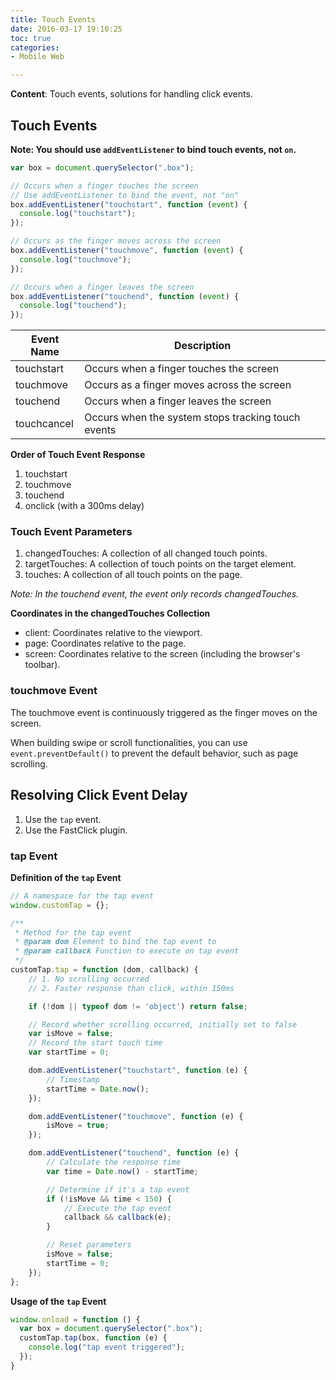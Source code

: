 ```yaml
---
title: Touch Events
date: 2016-03-17 19:10:25
toc: true
categories:
- Mobile Web

---
```


**Content**: Touch events, solutions for handling click events.
<!--more-->

## Touch Events

**Note: You should use `addEventListener` to bind touch events, not `on`.**

```js
var box = document.querySelector(".box");

// Occurs when a finger touches the screen
// Use addEventListener to bind the event, not "on"
box.addEventListener("touchstart", function (event) {
  console.log("touchstart");
});

// Occurs as the finger moves across the screen
box.addEventListener("touchmove", function (event) {
  console.log("touchmove");
});

// Occurs when a finger leaves the screen
box.addEventListener("touchend", function (event) {
  console.log("touchend");
});
```

| Event Name  | Description                                        |
| ----------- | -------------------------------------------------- |
| touchstart  | Occurs when a finger touches the screen            |
| touchmove   | Occurs as a finger moves across the screen         |
| touchend    | Occurs when a finger leaves the screen             |
| touchcancel | Occurs when the system stops tracking touch events |

**Order of Touch Event Response**

1. touchstart
2. touchmove
3. touchend
4. onclick (with a 300ms delay)

### Touch Event Parameters

1. changedTouches: A collection of all changed touch points.
2. targetTouches: A collection of touch points on the target element.
3. touches: A collection of all touch points on the page.

*Note: In the touchend event, the event only records changedTouches.*

**Coordinates in the changedTouches Collection**

- client: Coordinates relative to the viewport.
- page: Coordinates relative to the page.
- screen: Coordinates relative to the screen (including the browser's toolbar).

### touchmove Event

The touchmove event is continuously triggered as the finger moves on the screen.

When building swipe or scroll functionalities, you can use `event.preventDefault()` to prevent the default behavior, such as page scrolling.

## Resolving Click Event Delay

1. Use the `tap` event.
2. Use the FastClick plugin.

### tap Event

**Definition of the `tap` Event**

```js
// A namespace for the tap event
window.customTap = {};

/**
 * Method for the tap event
 * @param dom Element to bind the tap event to
 * @param callback Function to execute on tap event
 */
customTap.tap = function (dom, callback) {
    // 1. No scrolling occurred
    // 2. Faster response than click, within 150ms

    if (!dom || typeof dom != 'object') return false;

    // Record whether scrolling occurred, initially set to false
    var isMove = false;
    // Record the start touch time
    var startTime = 0;

    dom.addEventListener("touchstart", function (e) {
        // Timestamp
        startTime = Date.now();
    });

    dom.addEventListener("touchmove", function (e) {
        isMove = true;
    });

    dom.addEventListener("touchend", function (e) {
        // Calculate the response time
        var time = Date.now() - startTime;

        // Determine if it's a tap event
        if (!isMove && time < 150) {
            // Execute the tap event
            callback && callback(e);
        }

        // Reset parameters
        isMove = false;
        startTime = 0;
    });
};
```

**Usage of the `tap` Event**

```js
window.onload = function () {
  var box = document.querySelector(".box");
  customTap.tap(box, function (e) {
    console.log("tap event triggered");
  });
}
```